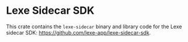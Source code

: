 # Lexe Sidecar SDK

This crate contains the `lexe-sidecar` binary and library code for the Lexe
sidecar SDK: <https://github.com/lexe-app/lexe-sidecar-sdk>.
